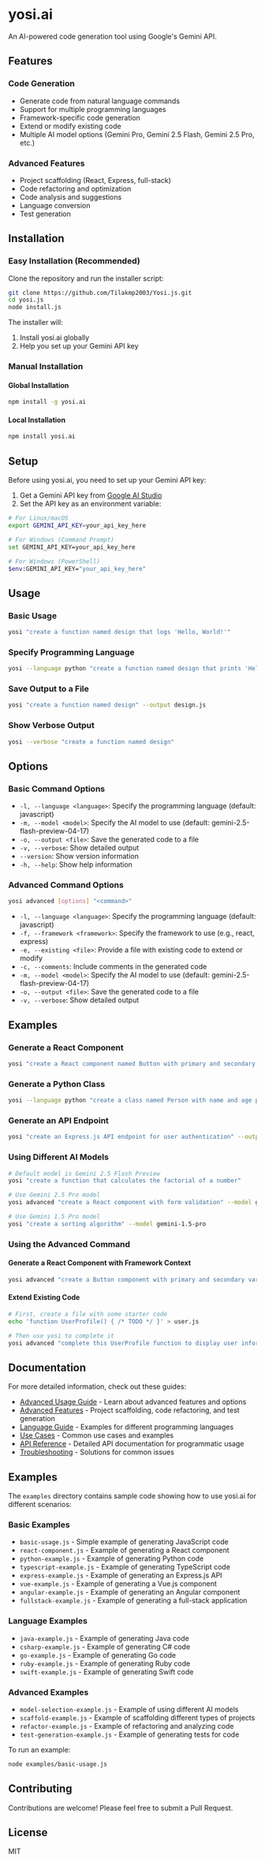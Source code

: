 # yosi.ai

An AI-powered code generation tool using Google's Gemini API.

## Features

### Code Generation
- Generate code from natural language commands
- Support for multiple programming languages
- Framework-specific code generation
- Extend or modify existing code
- Multiple AI model options (Gemini Pro, Gemini 2.5 Flash, Gemini 2.5 Pro, etc.)

### Advanced Features
- Project scaffolding (React, Express, full-stack)
- Code refactoring and optimization
- Code analysis and suggestions
- Language conversion
- Test generation

## Installation

### Easy Installation (Recommended)

Clone the repository and run the installer script:

```bash
git clone https://github.com/Tilakmp2003/Yosi.js.git
cd yosi.js
node install.js
```

The installer will:
1. Install yosi.ai globally
2. Help you set up your Gemini API key

### Manual Installation

#### Global Installation

```bash
npm install -g yosi.ai
```

#### Local Installation

```bash
npm install yosi.ai
```

## Setup

Before using yosi.ai, you need to set up your Gemini API key:

1. Get a Gemini API key from [Google AI Studio](https://makersuite.google.com/app/apikey)
2. Set the API key as an environment variable:

```bash
# For Linux/macOS
export GEMINI_API_KEY=your_api_key_here

# For Windows (Command Prompt)
set GEMINI_API_KEY=your_api_key_here

# For Windows (PowerShell)
$env:GEMINI_API_KEY="your_api_key_here"
```

## Usage

### Basic Usage

```bash
yosi "create a function named design that logs 'Hello, World!'"
```

### Specify Programming Language

```bash
yosi --language python "create a function named design that prints 'Hello, World!'"
```

### Save Output to a File

```bash
yosi "create a function named design" --output design.js
```

### Show Verbose Output

```bash
yosi --verbose "create a function named design"
```

## Options

### Basic Command Options

- `-l, --language <language>`: Specify the programming language (default: javascript)
- `-m, --model <model>`: Specify the AI model to use (default: gemini-2.5-flash-preview-04-17)
- `-o, --output <file>`: Save the generated code to a file
- `-v, --verbose`: Show detailed output
- `--version`: Show version information
- `-h, --help`: Show help information

### Advanced Command Options

```bash
yosi advanced [options] "<command>"
```

- `-l, --language <language>`: Specify the programming language (default: javascript)
- `-f, --framework <framework>`: Specify the framework to use (e.g., react, express)
- `-e, --existing <file>`: Provide a file with existing code to extend or modify
- `-c, --comments`: Include comments in the generated code
- `-m, --model <model>`: Specify the AI model to use (default: gemini-2.5-flash-preview-04-17)
- `-o, --output <file>`: Save the generated code to a file
- `-v, --verbose`: Show detailed output

## Examples

### Generate a React Component

```bash
yosi "create a React component named Button with primary and secondary variants" --output Button.jsx
```

### Generate a Python Class

```bash
yosi --language python "create a class named Person with name and age properties" --output person.py
```

### Generate an API Endpoint

```bash
yosi "create an Express.js API endpoint for user authentication" --output auth.js
```

### Using Different AI Models

```bash
# Default model is Gemini 2.5 Flash Preview
yosi "create a function that calculates the factorial of a number"

# Use Gemini 2.5 Pro model
yosi advanced "create a React component with form validation" --model gemini-2.5-pro-exp-03-25 --language jsx

# Use Gemini 1.5 Pro model
yosi "create a sorting algorithm" --model gemini-1.5-pro
```

### Using the Advanced Command

#### Generate a React Component with Framework Context

```bash
yosi advanced "create a Button component with primary and secondary variants" --language jsx --framework react --comments --output Button.jsx
```

#### Extend Existing Code

```bash
# First, create a file with some starter code
echo 'function UserProfile() { /* TODO */ }' > user.js

# Then use yosi to complete it
yosi advanced "complete this UserProfile function to display user information" --existing user.js --output completed-user.js
```

## Documentation

For more detailed information, check out these guides:

- [Advanced Usage Guide](docs/ADVANCED_USAGE.md) - Learn about advanced features and options
- [Advanced Features](docs/ADVANCED_FEATURES.md) - Project scaffolding, code refactoring, and test generation
- [Language Guide](docs/LANGUAGE_GUIDE.md) - Examples for different programming languages
- [Use Cases](docs/USE_CASES.md) - Common use cases and examples
- [API Reference](docs/API_REFERENCE.md) - Detailed API documentation for programmatic usage
- [Troubleshooting](docs/TROUBLESHOOTING.md) - Solutions for common issues

## Examples

The `examples` directory contains sample code showing how to use yosi.ai for different scenarios:

### Basic Examples
- `basic-usage.js` - Simple example of generating JavaScript code
- `react-component.js` - Example of generating a React component
- `python-example.js` - Example of generating Python code
- `typescript-example.js` - Example of generating TypeScript code
- `express-example.js` - Example of generating an Express.js API
- `vue-example.js` - Example of generating a Vue.js component
- `angular-example.js` - Example of generating an Angular component
- `fullstack-example.js` - Example of generating a full-stack application

### Language Examples
- `java-example.js` - Example of generating Java code
- `csharp-example.js` - Example of generating C# code
- `go-example.js` - Example of generating Go code
- `ruby-example.js` - Example of generating Ruby code
- `swift-example.js` - Example of generating Swift code

### Advanced Examples
- `model-selection-example.js` - Example of using different AI models
- `scaffold-example.js` - Example of scaffolding different types of projects
- `refactor-example.js` - Example of refactoring and analyzing code
- `test-generation-example.js` - Example of generating tests for code

To run an example:

```bash
node examples/basic-usage.js
```

## Contributing

Contributions are welcome! Please feel free to submit a Pull Request.

## License

MIT
